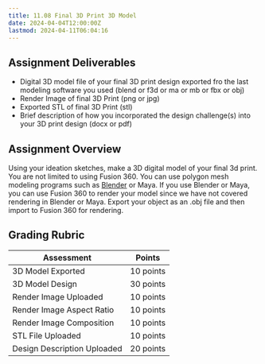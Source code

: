 ```yaml
---
title: 11.08 Final 3D Print 3D Model
date: 2024-04-04T12:00:00Z
lastmod: 2024-04-11T06:04:16
---
```


## Assignment Deliverables

- Digital 3D model file of your final 3D print design exported fro the last modeling software you used (blend or f3d or ma or mb or fbx or obj)
- Render Image of final 3D Print (png or jpg)
- Exported STL of final 3D Print (stl)
- Brief description of how you incorporated the design challenge(s) into your 3D print design (docx or pdf)

## Assignment Overview

Using your ideation sketches, make a 3D digital model of your final 3d print. You are not limited to using Fusion 360. You can use polygon mesh modeling programs such as [Blender](../../../../3d-modeling/blender/blender.md) or Maya. If you use Blender or Maya, you can use Fusion 360 to render your model since we have not covered rendering in Blender or Maya. Export your object as an .obj file and then import to Fusion 360 for rendering.

## Grading Rubric

<div class="responsive-table-markdown">

| Assessment                  | Points    |
| --------------------------- | --------- |
| 3D Model Exported           | 10 points |
| 3D Model Design             | 30 points |
| Render Image Uploaded       | 10 points |
| Render Image Aspect Ratio   | 10 points |
| Render Image Composition    | 10 points |
| STL File Uploaded           | 10 points |
| Design Description Uploaded | 20 points |

</div>
